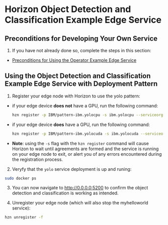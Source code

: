 # Horizon Object Detection and Classification Example Edge Service

## Preconditions for Developing Your Own Service

1. If you have not already done so, complete the steps in this section:

  - [Preconditions for Using the Operator Example Edge Service](UsingPolicy.md#preconditions)
  
## <a id=using-operator-pattern></a> Using the Object Detection and Classification Example Edge Service with Deployment Pattern

1. Register your edge node with Horizon to use the yolo pattern:
- if your edge device **does not** have a GPU, run the following command:
  ```bash
  hzn register -p IBM/pattern-ibm.yolocpu -s ibm.yolocpu --serviceorg IBM
  ```
- if your edge device **does** have a GPU, run the following command:
  ```bash
  hzn register -p IBM/pattern-ibm.yolocuda -s ibm.yolocuda --serviceorg IBM
  ```
 - **Note**: using the `-s` flag with the `hzn register` command will cause Horizon to wait until agreements are formed and the service is running on your edge node to exit, or alert you of any errors encountered during the registration process. 

2. Veryfy that the `yolo` service deployment is up and runing:
  ```bash 
  sudo docker ps
  ```
3. You can now navigate to http://0.0.0.0:5200 to confirm the object detection and classification is working as intended.

4. Unregister your edge node (which will also stop the myhelloworld service):
```bash
hzn unregister -f
```

